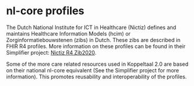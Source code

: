 # nl-core profiles

The Dutch National Institute for ICT in Healthcare (Nictiz) defines and maintains Healthcare Information Models (hcim) or Zorginformatiebouwstenen (zibs) in Dutch. These zibs are described in FHIR R4 profiles. More information on these profiles can be found in their Simplifier project: [Nictiz R4 Zib2020](https://simplifier.net/nictiz-r4-zib2020).

Some of the more care related resources used in Koppeltaal 2.0 are based on their national nl-core equivalent (See the Simplifier project for more information).
This promotes reusability and interoperability of the profiles.